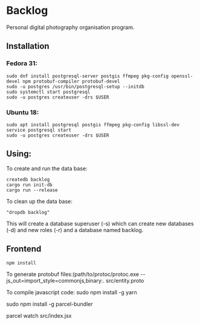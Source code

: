# Backlog
Personal digital photography organisation program.

## Installation
### Fedora 31:
```
sudo dnf install postgresql-server postgis ffmpeg pkg-config openssl-devel npm protobuf-compiler protobuf-devel
sudo -u postgres /usr/bin/postgresql-setup --initdb
sudo systemctl start postgresql
sudo -u postgres createuser -drs $USER
```


### Ubuntu 18:
```
sudo apt install postgresql postgis ffmpeg pkg-config libssl-dev
service postgresql start
sudo -u postgres createuser -drs $USER
```

## Using:
To create and run the data base:
```
createdb backlog
cargo run init-db
cargo run --release
```

To clean up the data base:
```
"dropdb backlog"
```

This will create a database superuser (-s) which can create new databases (-d) and new roles (-r) and a database named backlog.

## Frontend
```
npm install
```
To generate protobuf files:(path/to/protoc/protoc.exe --js_out=import_style=commonjs,binary:. src/entity.proto

To compile javascript code:
sudo npm install -g yarn

sudo npm install -g parcel-bundler

parcel watch src/index.jsx
